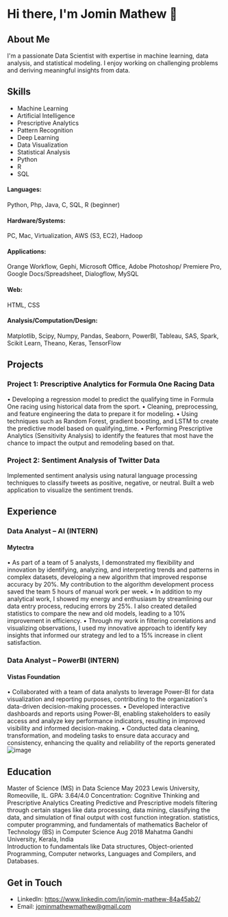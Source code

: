 # Hi there, I'm Jomin Mathew 👋

## About Me
I'm a passionate Data Scientist with expertise in machine learning, data analysis, and statistical modeling. I enjoy working on challenging problems and deriving meaningful insights from data.

## Skills
- Machine Learning
- Artificial Intelligence
- Prescriptive Analytics
- Pattern Recognition 
- Deep Learning
- Data Visualization
- Statistical Analysis
- Python
- R
- SQL

#### Languages: 
Python, Php, Java, C, SQL, R (beginner)
#### Hardware/Systems: 
PC, Mac, Virtualization, AWS (S3, EC2), Hadoop
#### Applications: 
Orange Workflow, Gephi, Microsoft Office, Adobe Photoshop/ 
Premiere Pro, Google Docs/Spreadsheet, Dialogflow, MySQL
#### Web: 
HTML, CSS
#### Analysis/Computation/Design:
Matplotlib, Scipy, Numpy, Pandas, Seaborn, PowerBI, Tableau, SAS, Spark, Scikit Learn, Theano, Keras, TensorFlow                                                                   


## Projects
### Project 1: Prescriptive Analytics for Formula One Racing Data
•	Developing a regression model to predict the qualifying time in Formula One racing using historical data from the sport. 
•	Cleaning, preprocessing, and feature engineering the data to prepare it for modeling. 
•	Using techniques such as Random Forest, gradient boosting, and LSTM to create the predictive model based on qualifying_time. 
•	Performing Prescriptive Analytics (Sensitivity Analysis) to identify the features that most have the chance to impact the output and remodeling based on that.

### Project 2: Sentiment Analysis of Twitter Data
Implemented sentiment analysis using natural language processing techniques to classify tweets as positive, negative, or neutral. Built a web application to visualize the sentiment trends.


## Experience
### Data Analyst – AI (INTERN)
#### Mytectra
•	As part of a team of 5 analysts, I demonstrated my flexibility and innovation by identifying, analyzing, and interpreting trends and patterns in complex datasets, developing a new algorithm that improved response accuracy by 20%. My contribution to the algorithm development process saved the team 5 hours of manual work per week.
•	In addition to my analytical work, I showed my energy and enthusiasm by streamlining our data entry process, reducing errors by 25%. I also created detailed statistics to compare the new and old models, leading to a 10% improvement in efficiency.
•	Through my work in filtering correlations and visualizing observations, I used my innovative approach to identify key insights that informed our strategy and led to a 15% increase in client satisfaction.

### Data Analyst – PowerBI (INTERN)
#### Vistas Foundation 
• Collaborated with a team of data analysts to leverage Power-BI for data visualization and reporting purposes, contributing to the organization's data-driven decision-making processes. 
• Developed interactive dashboards and reports using Power-BI, enabling stakeholders to easily access and analyze key performance indicators, resulting in improved visibility and informed decision-making. 
• Conducted data cleaning, transformation, and modeling tasks to ensure data accuracy and consistency, enhancing the quality and reliability of the reports generated
![image](https://github.com/Jomin-m/Jomin-m.github.io/assets/44956922/cfb49b5e-ca49-43b8-b2af-74bcfc451964)


## Education
Master of Science (MS) in Data Science                                    May 2023
Lewis University, Romeoville, IL.                     	                  GPA: 3.64/4.0
Concentration: Cognitive Thinking and Prescriptive Analytics
Creating Predictive and Prescriptive models filtering through certain stages like data processing, data mining, classifying the data, and simulation of final output with cost function integration. statistics, computer programming, and fundamentals of mathematics
Bachelor of Technology (BS) in Computer Science                           Aug 2018
Mahatma Gandhi University, Kerala, India    
Introduction to fundamentals like Data structures, Object-oriented Programming, Computer networks, Languages and Compilers, and Databases. 


## Get in Touch
- LinkedIn: https://www.linkedin.com/in/jomin-mathew-84a45ab2/
- Email: jominmathewmathew@gmail.com 
